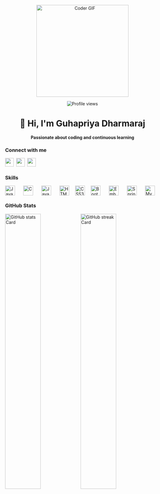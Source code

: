 <p align="center">
  <img alt="Coder GIF" height="300" width="300" src="https://github.com/user-attachments/assets/9b9df90e-b887-42ff-9f1b-d0e02d5a7f7d">
</p>

<p align="center">
  <img alt="Profile views" src="https://komarev.com/ghpvc/?username=Guhapriya01&label=Profile%20views&color=0e75b6&style=flat" />
</p>

<h1 align="center">👋 Hi, I'm Guhapriya Dharmaraj</h1>
<h4 align="center">Passionate about coding and continuous learning</h4>

**<h3 align="left">Connect with me</h3>** 
<p align="left"><a href="mailto:guhapriyadharmaraj08@gmail.com" target="_blank"><img src="https://img.shields.io/badge/Gmail-D14836?style=for-the-badge&logo=gmail&logoColor=white" height="28" style="margin-right: 4px"></a> <a href="https://github.com/Guhapriya01" target="_blank"> <img src="https://img.shields.io/badge/GitHub-100000?style=for-the-badge&logo=github&logoColor=white" height="28" style="margin-right: 4px"></a> <a href="https://www.linkedin.com/in/guhapriya-dharmaraj" target="_blank"><img src="https://img.shields.io/badge/LinkedIn-0077B5?style=for-the-badge&logo=linkedin&logoColor=white" height="28" style="margin-right: 4px"></a></p>

 **<h3 align="left">Skills</h3>**

<div style="display: flex; flex-wrap: wrap; gap: 15px; justify-content: left;"><img src="https://cdn.jsdelivr.net/gh/devicons/devicon/icons/java/java-original.svg" height="32" alt="Java" style="margin-right: 12px"> <img src="https://skillicons.dev/icons?i=c" height="32" alt="C" style="margin-right: 12px"> <img src="https://cdn.jsdelivr.net/gh/devicons/devicon/icons/javascript/javascript-original.svg" height="32" alt="JavaScript" style="margin-right: 12px"> <img src="https://cdn.jsdelivr.net/gh/devicons/devicon/icons/html5/html5-original.svg" height="32" alt="HTML5" style="margin-right: 4px"> <img src="https://cdn.jsdelivr.net/gh/devicons/devicon/icons/css3/css3-original.svg" height="32" alt="CSS3" style="margin-right: 4px"> <img src="https://cdn.jsdelivr.net/gh/devicons/devicon/icons/bootstrap/bootstrap-plain.svg" height="32" alt="Bootstrap" style="margin-right: 12px"> <img src="https://cdn.jsdelivr.net/gh/devicons/devicon@latest/icons/ember/ember-original.svg" height="32" alt="Ember" style="margin-right: 12px"> <img src="https://cdn.jsdelivr.net/gh/devicons/devicon/icons/spring/spring-original.svg" height="32" alt="Spring" style="margin-right: 12px"> <img src="https://cdn.jsdelivr.net/gh/devicons/devicon/icons/mysql/mysql-original.svg" height="32" alt="MySQL" style="margin-right: 12px"></div>

 **<h3 align="left">GitHub Stats</h3>**

<p align="left">
  <img width="48%" src="https://github-readme-stats.vercel.app/api?username=Guhapriya01&theme=react&hide_title=false&hide_rank=false&show_icons=false&include_all_commits=false&count_private=true&line_height=23" alt="GitHub stats Card" />
  <img width="48%" src="https://streak-stats.demolab.com/?user=Guhapriya01&theme=react&hide_border=false&date_format=M+j%5B%2C+Y%5D&mode=daily&hide_total_contributions=false&hide_current_streak=false&hide_longest_streak=false&card_height=200" alt="GitHub streak Card" />
</p>
